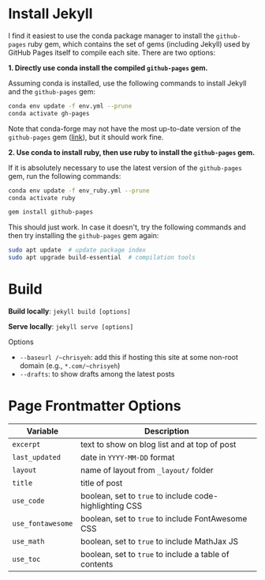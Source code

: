# Install Jekyll

I find it easiest to use the conda package manager to install the `github-pages` ruby gem, which contains the set of gems (including Jekyll) used by GitHub Pages itself to compile each site. There are two options:

**1. Directly use conda install the compiled `github-pages` gem.**

Assuming conda is installed, use the following commands to install Jekyll and the `github-pages` gem:

```bash
conda env update -f env.yml --prune
conda activate gh-pages
```

Note that conda-forge may not have the most up-to-date version of the `github-pages` gem ([link](https://anaconda.org/conda-forge/rb-github-pages)), but it should work fine.

**2. Use conda to install ruby, then use ruby to install the `github-pages` gem.**

If it is absolutely necessary to use the latest version of the `github-pages` gem, run the following commands:

```bash
conda env update -f env_ruby.yml --prune
conda activate ruby

gem install github-pages
```

This should just work. In case it doesn't, try the following commands and then try installing the `github-pages` gem again:

```bash
sudo apt update  # update package index
sudo apt upgrade build-essential  # compilation tools
```


# Build

**Build locally**: `jekyll build [options]`

**Serve locally**: `jekyll serve [options]`

Options
- `--baseurl /~chrisyeh`: add this if hosting this site at some non-root domain (e.g., `*.com/~chrisyeh`)
- `--drafts`: to show drafts among the latest posts

# Page Frontmatter Options

Variable            | Description
--------------------|------------
`excerpt`           | text to show on blog list and at top of post
`last_updated`      | date in `YYYY-MM-DD` format
`layout`            | name of layout from `_layout/` folder
`title`             | title of post
`use_code`          | boolean, set to `true` to include code-highlighting CSS
`use_fontawesome`   | boolean, set to `true` to include FontAwesome CSS
`use_math`          | boolean, set to `true` to include MathJax JS
`use_toc`           | boolean, set to `true` to include a table of contents
